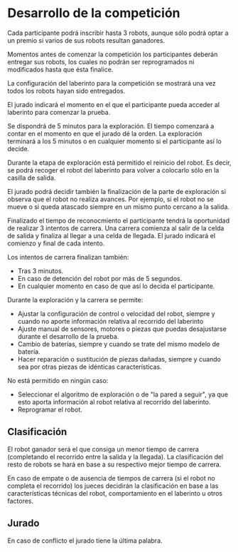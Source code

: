 Desarrollo de la competición
============================

Cada participante podrá inscribir hasta 3 robots, aunque sólo podrá optar a un
premio si varios de sus robots resultan ganadores.

Momentos antes de comenzar la competición los participantes deberán entregar
sus robots, los cuales no podrán ser reprogramados ni modificados hasta que
ésta finalice.

La configuración del laberinto para la competición se mostrará una vez todos
los robots hayan sido entregados.

El jurado indicará el momento en el que el participante pueda acceder al
laberinto para comenzar la prueba.

Se dispondrá de 5 minutos para la exploración. El tiempo comenzará a contar en
el momento en que el jurado dé la orden. La exploración terminará a los 5
minutos o en cualquier momento si el participante así lo decide.

Durante la etapa de exploración está permitido el reinicio del robot. Es decir,
se podrá recoger el robot del laberinto para volver a colocarlo sólo en la
casilla de salida.

El jurado podrá decidir también la finalización de la parte de exploración si
observa que el robot no realiza avances. Por ejemplo, si el robot no se mueve o
si queda atascado siempre en un mismo punto cercano a la salida.

Finalizado el tiempo de reconocmiento el participante tendrá la oportunidad de
realizar 3 intentos de carrera. Una carrera comienza al salir de la celda de
salida y finaliza al llegar a una celda de llegada. El jurado indicará el
comienzo y final de cada intento.

Los intentos de carrera finalizan también:

- Tras 3 minutos.
- En caso de detención del robot por más de 5 segundos.
- En cualquier momento en caso de que así lo decida el participante.

Durante la exploración y la carrera se permite:

- Ajustar la configuración de control o velocidad del robot, siempre y cuando
  no aporte información relativa al recorrido del laberinto
- Ajuste manual de sensores, motores o piezas que puedas desajustarse durante
  el desarrollo de la prueba.
- Cambio de baterías, siempre y cuando se trate del mismo modelo de batería.
- Hacer reparación o sustitución de piezas dañadas, siempre y cuando sea por
  otras piezas de idénticas características.

No está permitido en ningún caso:

- Seleccionar el algoritmo de exploración o de "la pared a seguir", ya que esto
  aporta información al robot relativa al recorrido del laberinto.
- Reprogramar el robot.

Clasificación
-------------

El robot ganador será el que consiga un menor tiempo de carrera (completando el
recorrido entre la salida y la llegada). La clasificación del resto de robots
se hará en base a su respectivo mejor tiempo de carrera.

En caso de empate o de ausencia de tiempos de carrera (si el robot no completa
el recorrido) los jueces decidirán la clasificación en base a las
características técnicas del robot, comportamiento en el laberinto u otros
factores.

Jurado
------

En caso de conflicto el jurado tiene la última palabra.

